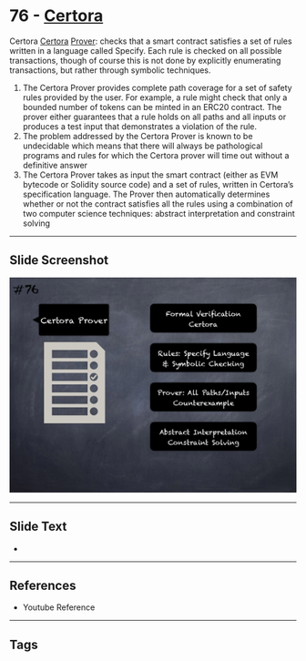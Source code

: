 
# 76 - [Certora](./Certora.md)

Certora [Certora](https://www.certora.com/) [Prover](https://www.certora.com/pubs/QuickGuide.pdf): checks that a smart contract satisfies a set of rules written in a language called Specify. Each rule is checked on all possible transactions, though of course this is not done by explicitly enumerating transactions, but rather through symbolic techniques.


1.  The Certora Prover provides complete path coverage for a set of safety rules provided by the user. For example, a rule might check that only a bounded number of tokens can be minted in an ERC20 contract. The prover either guarantees that a rule holds on all paths and all inputs or produces a test input that demonstrates a violation of the rule.
2.  The problem addressed by the Certora Prover is known to be undecidable which means that there will always be pathological programs and rules for which the Certora prover will time out without a definitive answer
3.  The Certora Prover takes as input the smart contract (either as EVM bytecode or Solidity source code) and a set of rules, written in Certora’s specification language. The Prover then automatically determines whether or not the contract satisfies all the rules using a combination of two computer science techniques: abstract interpretation and constraint solving


___
## Slide Screenshot
![076.png](../../images/6.%20Audit%20Techniques%20and%20Tools%20101/076.png)
___
## Slide Text
- 
___
## References
- Youtube Reference
___
## Tags
